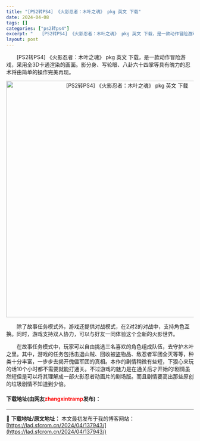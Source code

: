 ```yaml
---
title: "[PS2转PS4] 《火影忍者：木叶之魂》 pkg 英文 下载"
date: 2024-04-08
tags: []
categories: ["ps2转ps4"]
excerpt: "　　[PS2转PS4] 《火影忍者：木叶之魂》 pkg 英文 下载，是一款动作冒险游戏，采用全3D卡通渲染的画面。影分身、写轮眼、八卦六十四掌等具有魄力的忍术将由简单的操作完美再现。 　　除了故事任务模式外，游戏还提供对战模式，在2对2的对战中，支持角色互换。同时，游戏支持双人协力，可以与好友一同体&hellip;"
layout: post
---
```


 <p>　　[PS2转PS4] 《火影忍者：木叶之魂》 pkg 英文 下载，是一款动作冒险游戏，采用全3D卡通渲染的画面。影分身、写轮眼、八卦六十四掌等具有魄力的忍术将由简单的操作完美再现。</p> <p align="center"><img align="" border="0" src="https://lad.sfcrom.cn/wp-content/uploads/2024/04/20240408_6613f9dc2984d.jpg" width="634" alt="[PS2转PS4] 《火影忍者：木叶之魂》 pkg 英文 下载" /></p> <p>　　除了故事任务模式外，游戏还提供对战模式，在2对2的对战中，支持角色互换。同时，游戏支持双人协力，可以与好友一同体验这个全新的火影世界。</p> <p>　　在故事任务模式中，玩家可以自由挑选三名喜欢的角色组成队伍，去守护木叶之里。其中，游戏的任务包括击退山贼、回收被盗物品、敌忍者军团全灭等等，种类十分丰富，一步步去揭开傀儡军团的真相。本作的剧情稍微有些短，下狠心来玩的话10个小时都不需要就能打通关。不过游戏的魅力是在通关后才开始的!剧情虽然短但是可以将其理解成一部火影忍者动画片的剧场版。而且剧情要高出那些原创的垃圾剧情不知道到少倍。</p> <p><h4>下载地址(由网友<font color="red">zhangxintramp</font>发布)：</h4></p> 

---
📖 **下载地址/原文地址：** 本文最初发布于我的博客网站：[https://lad.sfcrom.cn/2024/04/137943/](https://lad.sfcrom.cn/2024/04/137943/)
